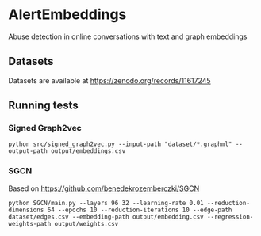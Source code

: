 # AlertEmbeddings
Abuse detection in online conversations with text and graph embeddings

## Datasets

Datasets are available at https://zenodo.org/records/11617245


## Running tests

### Signed Graph2vec
```
python src/signed_graph2vec.py --input-path "dataset/*.graphml" --output-path output/embeddings.csv
```


### SGCN
Based on https://github.com/benedekrozemberczki/SGCN

```
python SGCN/main.py --layers 96 32 --learning-rate 0.01 --reduction-dimensions 64 --epochs 10 --reduction-iterations 10 --edge-path dataset/edges.csv --embedding-path output/embedding.csv --regression-weights-path output/weights.csv
```
